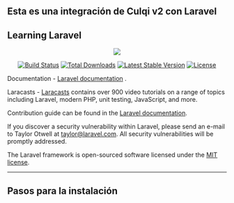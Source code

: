 ## Esta es una integración de Culqi v2 con Laravel

## Learning Laravel
<p align="center"><img src="https://laravel.com/assets/img/components/logo-laravel.svg"></p>
<p align="center">
<a href="https://travis-ci.org/laravel/framework"><img src="https://travis-ci.org/laravel/framework.svg" alt="Build Status"></a>
<a href="https://packagist.org/packages/laravel/framework"><img src="https://poser.pugx.org/laravel/framework/d/total.svg" alt="Total Downloads"></a>
<a href="https://packagist.org/packages/laravel/framework"><img src="https://poser.pugx.org/laravel/framework/v/stable.svg" alt="Latest Stable Version"></a>
<a href="https://packagist.org/packages/laravel/framework"><img src="https://poser.pugx.org/laravel/framework/license.svg" alt="License"></a>
</p>

Documentation - [Laravel documentation](https://laravel.com/docs) .

Laracasts - [Laracasts](https://laracasts.com) contains over 900 video tutorials on a range of topics including Laravel, modern PHP, unit testing, JavaScript, and more.

Contribution guide can be found in the [Laravel documentation](http://laravel.com/docs/contributions).

If you discover a security vulnerability within Laravel, please send an e-mail to Taylor Otwell at taylor@laravel.com. All security vulnerabilities will be promptly addressed.

The Laravel framework is open-sourced software licensed under the [MIT license](http://opensource.org/licenses/MIT).

***

## Pasos para la instalación
